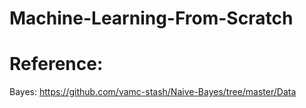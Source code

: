 # Machine-Learning-From-Scratch
# Reference:
Bayes: https://github.com/vamc-stash/Naive-Bayes/tree/master/Data
